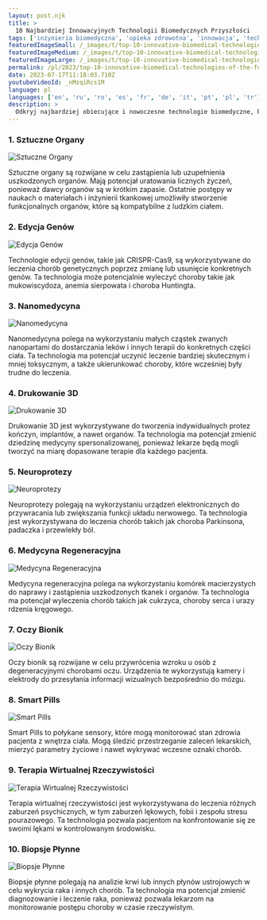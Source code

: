 ```yaml
---
layout: post.njk
title: >
  10 Najbardziej Innowacyjnych Technologii Biomedycznych Przyszłości
tags: ['inżynieria biomedyczna', 'opieka zdrowotna', 'innowacja', 'technologia']
featuredImageSmall: /_images/t/top-10-innovative-biomedical-technologies-of-the-future-cover-pl-small.webp
featuredImageMedium: /_images/t/top-10-innovative-biomedical-technologies-of-the-future-cover-pl-medium.webp
featuredImageLarge: /_images/t/top-10-innovative-biomedical-technologies-of-the-future-cover-pl-large.webp
permalink: /pl/2023/top-10-innovative-biomedical-technologies-of-the-future.html
date: 2023-07-17T11:18:03.710Z
youtubeVideoId: _nMzqiRcs1M
language: pl
languages: ['en', 'ru', 'ro', 'es', 'fr', 'de', 'it', 'pt', 'pl', 'tr']
description: >
  Odkryj najbardziej obiecujące i nowoczesne technologie biomedyczne, które mają potencjał zmienić opiekę zdrowotną w najbliższej przyszłości.
---
```


### 1. Sztuczne Organy

![Sztuczne Organy](/_images/e/eedc96890b67811aedff78094a0d49a4-medium.webp)

Sztuczne organy są rozwijane w celu zastąpienia lub uzupełnienia uszkodzonych organów. Mają potencjał uratowania licznych życzeń, ponieważ dawcy organów są w krótkim zapasie. Ostatnie postępy w naukach o materiałach i inżynierii tkankowej umożliwiły stworzenie funkcjonalnych organów, które są kompatybilne z ludzkim ciałem.

### 2. Edycja Genów

![Edycja Genów](/_images/c/c26b369f6ce2d081eac4adc2008a9acf-medium.webp)

Technologie edycji genów, takie jak CRISPR-Cas9, są wykorzystywane do leczenia chorób genetycznych poprzez zmianę lub usunięcie konkretnych genów. Ta technologia może potencjalnie wyleczyć choroby takie jak mukowiscydoza, anemia sierpowata i choroba Huntingta.

### 3. Nanomedycyna

![Nanomedycyna](/_images/d/d028022a35a16390efe64b707765762b-medium.webp)

Nanomedycyna polega na wykorzystaniu małych cząstek zwanych nanopartami do dostarczania leków i innych terapii do konkretnych części ciała. Ta technologia ma potencjał uczynić leczenie bardziej skutecznym i mniej toksycznym, a także ukierunkować choroby, które wcześniej były trudne do leczenia.

### 4. Drukowanie 3D

![Drukowanie 3D](/_images/4/4f83d6a41c05efd030e109fefefacf2f-medium.webp)

Drukowanie 3D jest wykorzystywane do tworzenia indywidualnych protez kończyn, implantów, a nawet organów. Ta technologia ma potencjał zmienić dziedzinę medycyny spersonalizowanej, ponieważ lekarze będą mogli tworzyć na miarę dopasowane terapie dla każdego pacjenta.

### 5. Neuroprotezy

![Neuroprotezy](/_images/b/ba3b796d3d10a792aa2377a52d3fab1c-medium.webp)

Neuroprotezy polegają na wykorzystaniu urządzeń elektronicznych do przywracania lub zwiększania funkcji układu nerwowego. Ta technologia jest wykorzystywana do leczenia chorób takich jak choroba Parkinsona, padaczka i przewlekły ból.

### 6. Medycyna Regeneracyjna

![Medycyna Regeneracyjna](/_images/2/23136bdc1e511c8444b7d099d4016c60-medium.webp)

Medycyna regeneracyjna polega na wykorzystaniu komórek macierzystych do naprawy i zastąpienia uszkodzonych tkanek i organów. Ta technologia ma potencjał wyleczenia chorób takich jak cukrzyca, choroby serca i urazy rdzenia kręgowego.

### 7. Oczy Bionik

![Oczy Bionik](/_images/2/2d65ee8215e64b73c10bc69f057cf4b2-medium.webp)

Oczy bionik są rozwijane w celu przywrócenia wzroku u osób z degeneracyjnymi chorobami oczu. Urządzenia te wykorzystują kamery i elektrody do przesyłania informacji wizualnych bezpośrednio do mózgu.

### 8. Smart Pills

![Smart Pills](/_images/d/dac136acffcf16c91c9a4e63be6d7ea0-medium.webp)

Smart Pills to połykane sensory, które mogą monitorować stan zdrowia pacjenta z wnętrza ciała. Mogą śledzić przestrzeganie zaleceń lekarskich, mierzyć parametry życiowe i nawet wykrywać wczesne oznaki chorób.

### 9. Terapia Wirtualnej Rzeczywistości

![Terapia Wirtualnej Rzeczywistości](/_images/6/6b50e56f6b8499869eee5bb61b46a3f9-medium.webp)

Terapia wirtualnej rzeczywistości jest wykorzystywana do leczenia różnych zaburzeń psychicznych, w tym zaburzeń lękowych, fobii i zespołu stresu pourazowego. Ta technologia pozwala pacjentom na konfrontowanie się ze swoimi lękami w kontrolowanym środowisku.

### 10. Biopsje Płynne

![Biopsje Płynne](/_images/b/b8a1b78d44bc67e4bff8e7777034cc84-medium.webp)

Biopsje płynne polegają na analizie krwi lub innych płynów ustrojowych w celu wykrycia raka i innych chorób. Ta technologia ma potencjał zmienić diagnozowanie i leczenie raka, ponieważ pozwala lekarzom na monitorowanie postępu choroby w czasie rzeczywistym.

